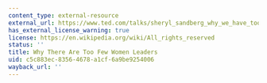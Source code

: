 ```yaml
---
content_type: external-resource
external_url: https://www.ted.com/talks/sheryl_sandberg_why_we_have_too_few_women_leaders
has_external_license_warning: true
license: https://en.wikipedia.org/wiki/All_rights_reserved
status: ''
title: Why There Are Too Few Women Leaders
uid: c5c883ec-8356-4678-a1cf-6a9be9254006
wayback_url: ''
---
```


